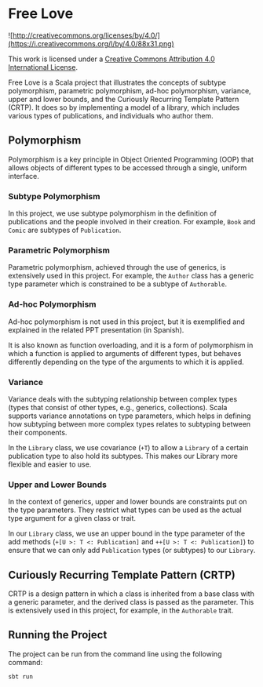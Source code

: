 # Free Love

![http://creativecommons.org/licenses/by/4.0/](https://i.creativecommons.org/l/by/4.0/88x31.png)

This work is licensed under a
[Creative Commons Attribution 4.0 International License](http://creativecommons.org/licenses/by/4.0/).

Free Love is a Scala project that illustrates the concepts of subtype polymorphism, parametric 
polymorphism, ad-hoc polymorphism, variance, upper and lower bounds, and the Curiously Recurring 
Template Pattern (CRTP). 
It does so by implementing a model of a library, which includes various types of publications, and 
individuals who author them.

## Polymorphism

Polymorphism is a key principle in Object Oriented Programming (OOP) that allows objects of 
different types to be accessed through a single, uniform interface.

### Subtype Polymorphism

In this project, we use subtype polymorphism in the definition of publications and the people 
involved in their creation. 
For example, ``Book`` and ``Comic`` are subtypes of ``Publication``.

### Parametric Polymorphism

Parametric polymorphism, achieved through the use of generics, is extensively used in this project. 
For example, the ``Author`` class has a generic type parameter which is constrained to be a subtype 
of ``Authorable``.

### Ad-hoc Polymorphism

Ad-hoc polymorphism is not used in this project, but it is exemplified and explained in the 
related PPT presentation (in Spanish).

It is also known as function overloading, and it is a form of polymorphism in which a function
is applied to arguments of different types, but behaves differently depending on the type of the
arguments to which it is applied.

### Variance

Variance deals with the subtyping relationship between complex types (types that consist of other 
types, e.g., generics, collections). 
Scala supports variance annotations on type parameters, which helps in defining how subtyping 
between more complex types relates to subtyping between their components.

In the ``Library`` class, we use covariance (``+T``) to allow a ``Library`` of a certain publication
type to also hold its subtypes. 
This makes our Library more flexible and easier to use.

### Upper and Lower Bounds

In the context of generics, upper and lower bounds are constraints put on the type parameters. 
They restrict what types can be used as the actual type argument for a given class or trait.

In our ``Library`` class, we use an upper bound in the type parameter of the add methods 
(``+[U >: T <: Publication]`` and ``++[U >: T <: Publication]``) to ensure that we can only add 
``Publication`` types (or subtypes) to our ``Library``.

## Curiously Recurring Template Pattern (CRTP)

CRTP is a design pattern in which a class is inherited from a base class with a generic parameter, 
and the derived class is passed as the parameter. 
This is extensively used in this project, for example, in the ``Authorable`` trait.

## Running the Project

The project can be run from the command line using the following command:

```
sbt run
```

